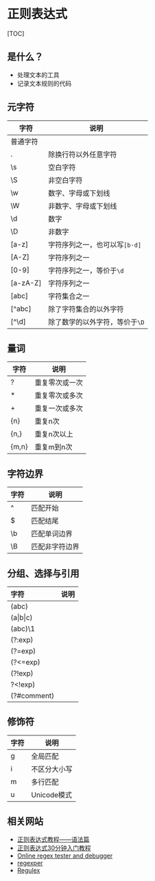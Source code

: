 正则表达式
===========

[TOC]

## 是什么？

* 处理文本的工具
* 记录文本规则的代码


## 元字符

| 字符     | 说明 |
| -------- | ---- |
| 普通字符 |      |
| .        |除换行符以外任意字符      |
| \s       |空白字符      |
| \S       |非空白字符      |
| \w       |数字、字母或下划线      |
| \W       |非数字、字母或下划线      |
| \d       |数字      |
| \D       |非数字      |
| [a-z]       |字符序列之一，也可以写`[b-d]`      |
| [A-Z]       |字符序列之一      |
| [0-9]       | 字符序列之一，等价于`\d`      |
| [a-zA-Z] | 字符序列之一 |
| [abc] | 字符集合之一 |
| [^abc] |除了字符集合的以外字符 |
| [^\d] |除了数学的以外字符，等价于`\D` |

## 量词

| 字符  | 说明           |
| ----- | -------------- |
| ?     | 重复零次或一次 |
| *     | 重复零次或多次 |
| +     | 重复一次或多次 |
| {n}   | 重复n次        |
| {n,}  | 重复n次以上    |
| {m,n} | 重复m到n次     |


## 字符边界

| 字符 | 说明 |
| ---- | ---- |
| ^    |匹配开始      |
| $    |匹配结尾      |
| \b   |匹配单词边界      |
| \B   |匹配非字符边界      |


## 分组、选择与引用
| 字符 | 说明 |
| :--- | ---- |
| (abc)    |  |
| (a\|b\|c)    |  |
| (abc)\1   |  |
| (?:exp) | |
| (?=exp) | |
| (?<=exp) | |
| (?!exp) | |
| ?<!exp) | |
| (?#comment) | |


## 修饰符
| 字符 | 说明 |
| ---- | ---- |
| g    |全局匹配      |
| i    |不区分大小写      |
| m    |多行匹配      |
| u    |Unicode模式      |


## 相关网站

* [正则表达式教程——语法篇](https://zhuanlan.zhihu.com/p/28672572)
* [正则表达式30分钟入门教程](https://www.jb51.net/tools/zhengze.html)
* [Online regex tester and debugger](https://regex101.com/)
* [regexper](https://regexper.com/ "将正则图形化显示")
* [Regulex](https://jex.im/regulex "将正则图形化显示")